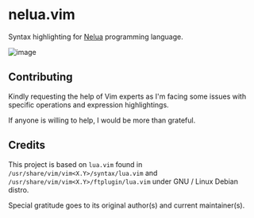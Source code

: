 # nelua.vim

Syntax highlighting for [Nelua](https://nelua.io/) programming language.

![image](https://github.com/stefanos82/nelua.vim/assets/1777466/55219da5-ef44-4f40-8250-678e826a7ba1)


## Contributing

Kindly requesting the help of Vim experts as I'm facing some
issues with specific operations and expression highlightings.

If anyone is willing to help, I would be more than grateful.

## Credits

This project is based on `lua.vim` found in
`/usr/share/vim/vim<X.Y>/syntax/lua.vim` and
`/usr/share/vim/vim<X.Y>/ftplugin/lua.vim` under GNU / Linux Debian distro.

Special gratitude goes to its original author(s) and current maintainer(s).
